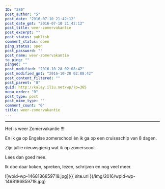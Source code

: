 ```yaml
---
ID: "380"
post_author: "5"
post_date: "2016-07-10 21:42:12"
post_date_gmt: "2016-07-10 21:42:12"
post_title: weer-zomervakantie
post_excerpt: ""
post_status: publish
comment_status: open
ping_status: open
post_password: ""
post_name: weer-zomervakantie
to_ping: ""
pinged: ""
post_modified: "2016-10-28 02:08:42"
post_modified_gmt: "2016-10-28 02:08:42"
post_content_filtered: ""
post_parent: "0"
guid: http://kalay.iliu.net/wp/?p=365
menu_order: "0"
post_type: post
post_mime_type: ""
comment_count: "0"
title: weer-zomervakantie
...
```

---

Het is weer Zomervakantie !!!

En ik ga op Engelse zomerschool &egrave;n ik ga op een cruiseschip van 8 dagen.

Zijn jullie nieuwsgierig wat ik op zomerscool.

Lees dan goed mee.

Ik doe daar koken, spreken, lezen, schrijven en nog veel meer.

![wpid-wp-1468186859718.jpg]({{ site.url }}/img/2016/wpid-wp-1468186859718.jpg)


